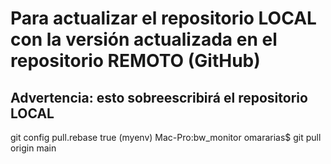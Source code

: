 # Para actualizar el repositorio LOCAL con la versión actualizada en el repositorio REMOTO (GitHub)
## Advertencia: esto sobreescribirá el repositorio LOCAL
git config pull.rebase true
(myenv) Mac-Pro:bw_monitor omararias$ git pull origin main

